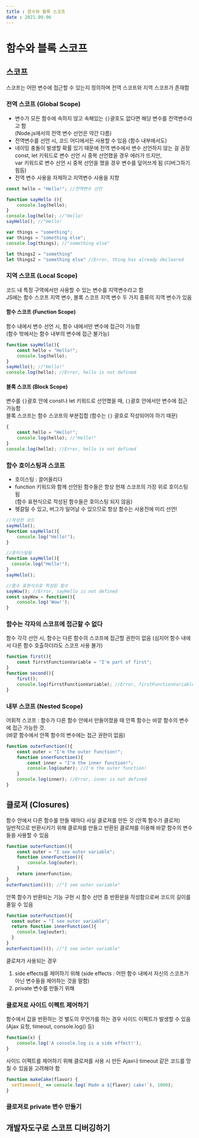 ```yaml
---
title : 함수와 블록 스코프
date : 2021.09.06
---
```


# 함수와 블록 스코프

## 스코프
스코프는 어떤 변수에 접근할 수 있는지 정의하며 전역 스코프와 지역 스코프가 존재함

### 전역 스코프 (Global Scope)
* 변수가 모든 함수에 속하지 않고 속해있는 `{}`괄호도 없다면 해당 변수를 전역변수라고 함  
  (Node.js에서의 전역 변수 선언은 약간 다름)  
* 전역변수를 선언 시, 코드 어디에서든 사용할 수 있음 (함수 내부에서도)
* 네이밍 충돌이 발생할 확률 있기 때문에 전역 변수에서 변수 선언하지 않는 걸 권장  
  const, let 키워드로 변수 선언 시 중복 선언했을 경우 에러가 뜨지만,   
  var 키워드로 변수 선언 시 중복 선언을 했을 경우 변수를 덮어쓰게 됨 (디버그하기 힘듬)
* 전역 변수 사용을 자제하고 지역변수 사용을 지향
```js
const hello = "Hello!"; //전역변수 선언

function sayHello (){
    console.log(hello);
}
console.log(hello); //"Hello!
sayHello(); //"Hello!

var things = "something";
var things = "something else";
console.log(things); //"something else"

let things2 = "something"
let things2 = "something else" //Error, thing has already decleared
```

### 지역 스코프 (Local Scope)
코드 내 특정 구역에서만 사용할 수 있는 변수를 지역변수라고 함   
JS에는 함수 스코프 지역 변수, 블록 스코프 지역 변수 두 가지 종류의 지역 변수가 있음

#### 함수 스코프 (Function Scope)
함수 내에서 변수 선언 시, 함수 내에서만 변수에 접근이 가능함  
(함수 밖에서는 함수 내부의 변수에 접근 불가능)
```js
function sayHello(){
    const hello = "Hello!";
    console.log(hello);
}
sayHello(); //"Hello!"
console.log(hello); //Error, hello is not defined
```

#### 블록 스코프 (Block Scope)
변수를 `{}`괄호 안에 const나 let 키워드로 선언했을 때, `{}`괄호 안에서만 변수에 접근 가능함  
블록 스코프는 함수 스코프의 부분집합 (함수는 `{}` 괄호로 작성되어야 하기 때문)
```js
{
    const hello = "Hello!";
    console.log(hello); //"Hello!"
}
console.log(hello); //Error, hello is not defined
```

### 함수 호이스팅과 스코프
* 호이스팅 : 끌어올리다  
* function 키워드와 함께 선언된 함수들은 항상 현재 스코프의 가장 위로 호이스팅 됨  
  (함수 표현식으로 작성된 함수들은 호이스팅 되지 않음)
* 헷갈릴 수 있고, 버그가 일어날 수 있으므로 항상 함수는 사용전에 미리 선언!
```js
//작성한 코드
sayHello();
function sayHello(){
    console.log("Hello!");
}

//호이스팅됨
function sayHello(){
  console.log("Hello!");
}
sayHello();

//함수 표현식으로 작성된 함수
sayWow(); //Error, sayHello is not defined
const sayWow = function(){
    console.log('Wow!');
}
```

### 함수는 각자의 스코프에 접근할 수 없다
함수 각각 선언 시, 함수는 다른 함수의 스코프에 접근할 권한이 없음 
(심지어 함수 내에서 다른 함수 호출하더라도 스코프 사용 불가)  
```js
function first(){
    const firrstFunctionVariable = "I'm part of first";
}
function second(){
    first();
    console.log(firrstFunctionVariable); //Error, firstFunctionVariable is not defined
}
```

### 내부 스코프 (Nested Scope)
어휘적 스코프 : 함수가 다른 함수 안에서 만들어졌을 때 안쪽 함수는 바깥 함수의 변수에 접근 가능한 것.  
(바깥 함수에서 안쪽 함수의 변수에는 접근 권한이 없음)
```js
function outerFunction(){
    const outer = "I'm the outer function!";
    function innerFunction(){
        const inner = "I'm the inner function!";
        console.log(outer); //I'm the outer function!
    }
    console.log(inner); //Error, inner is not defined
}
```


## 클로져 (Closures)
함수 안에서 다른 함수를 만들 때마다 사실 클로져를 만든 것 (안쪽 함수가 클로져)  
일반적으로 반환시키기 위해 클로져를 만들고 반환된 클로져를 이용해 바깥 함수의 변수들을 사용할 수 있음
```js
function outerFunction(){
    const outer = "I see outer variable";
    function innerFunction(){
        console.log(outer);
    }
    return innerFunction;
}
outerFunction()(); //"I see outer variable"
```

안쪽 함수가 반환되는 기능 구현 시 함수 선언 중 반환문을 작성함으로써 코드의 길이를 줄일 수 있음
```js
function outerFunction(){
  const outer = "I see outer variable";
  return function innerFunction(){
    console.log(outer);
  }
}
outerFunction()(); //"I see outer variable"
```

클로져가 사용되는 경우 
1. side effects를 제어하기 위해 (side effects : 어떤 함수 내에서 자신의 스코프가 아닌 변수들을 제어하는 것을 말함)
2. private 변수를 만들기 위해

### 클로져로 사이드 이펙트 제어하기
함수에서 값을 반환하는 것 별도의 무언가를 하는 경우 사이드 이펙트가 발생할 수 있음  
(Ajax 요청, timeout, console.log() 등)  
```js
function(x) {
    console.log('A console.log is a side effect!');
}
```
사이드 이펙트를 제어하기 위해 클로져를 사용 시 만든 Ajax나 timeout 같은 코드를 망칠 수 있음을 고려해야 함
```js
function makeCake(flavor) {
  setTimeout(_ => console.log(`Made a ${flavor} cake!`), 1000);
}
```

### 클로져로 private 변수 만들기


## 개발자도구로 스코프 디버깅하기
